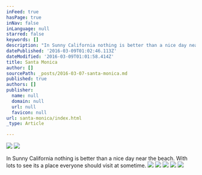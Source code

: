 ```yaml
---
inFeed: true
hasPage: true
inNav: false
inLanguage: null
starred: false
keywords: []
description: "In Sunny California nothing is better than a nice day near the beach. With lots to see its a place everyone should visit at sometime.\_"
datePublished: '2016-03-09T01:02:46.113Z'
dateModified: '2016-03-09T01:01:58.414Z'
title: Santa Monica
author: []
sourcePath: _posts/2016-03-07-santa-monica.md
published: true
authors: []
publisher:
  name: null
  domain: null
  url: null
  favicon: null
url: santa-monica/index.html
_type: Article

---
```

![](https://the-grid-user-content.s3-us-west-2.amazonaws.com/967de36d-8b39-4f3c-ba04-19dd3df00b82.jpg)
![](https://the-grid-user-content.s3-us-west-2.amazonaws.com/17dd4c14-9661-499a-ac39-111a41411892.jpg)

In Sunny California nothing is better than a nice day near the beach. With lots to see its a place everyone should visit at sometime. ![](https://the-grid-user-content.s3-us-west-2.amazonaws.com/0ad1cff9-8b25-48df-b234-91fdd439ae90.jpg)
![](https://the-grid-user-content.s3-us-west-2.amazonaws.com/506af43f-50b0-46de-9b28-bf51ed39232c.jpg)
![](https://the-grid-user-content.s3-us-west-2.amazonaws.com/e5964a1b-5cac-4f47-9c3d-ec363dea26fe.jpg)
![](https://the-grid-user-content.s3-us-west-2.amazonaws.com/34f8333f-34b8-491c-855a-7f3b8ad7310a.jpg)
![](https://the-grid-user-content.s3-us-west-2.amazonaws.com/f8a40761-94b9-4f6e-895e-bc24abed7ba9.jpg)
